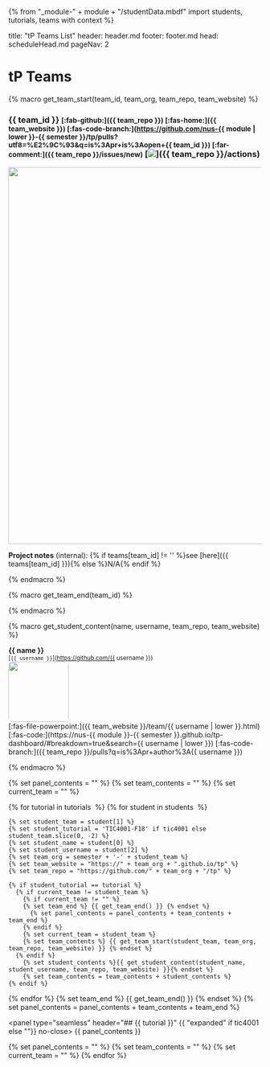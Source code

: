 {% from "_module-" + module + "/studentData.mbdf" import students, tutorials, teams with context %}

<frontmatter>
title: "tP Teams List"
header: header.md
footer: footer.md
head: scheduleHead.md
pageNav: 2
</frontmatter>

# tP Teams

<!--
The full team details page is not available yet. In the meantime ==see [here](https://docs.google.com/spreadsheets/d/e/2PACX-1vS2dnrQeML5iWI4aV01Du7qqZEWrn2FvsyUNM21nTb6Nt67iRvbOJ-RjzddY32fQQZQVWuCyYaIieZC/pubhtml?gid=2018493570&single=true)== for the temporary list.

-->

{% macro get_team_start(team_id, team_org, team_repo, team_website) %}
<div class="container">
<div class="row">
<div class="col border">

### {{ team_id }} <small>[:fab-github:]({{ team_repo }}) [:fas-home:]({{ team_website }}) [:fas-code-branch:](https://github.com/nus-{{ module | lower }}-{{ semester }}/tp/pulls?utf8=%E2%9C%93&q=is%3Apr+is%3Aopen+{{ team_id }}) [:far-comment:]({{ team_repo }}/issues/new)</small> [<img src="{{ team_repo }}/workflows/Java%20CI/badge.svg">]({{ team_repo }}/actions)

<span tags="m--cs2103">

<img src="{{ team_website }}/images/Ui.png" width="750" onerror="this.src='images/placeholder-large.png';" /><p/>
</span>
<span tags="m--cs2103 m--tic4001">
**Project notes** (internal): {% if teams[team_id] != '' %}see [here]({{ teams[team_id] }}){% else %}N/A{% endif %}
</span>
</div>
</div>
<div class="row">
{% endmacro %}


{% macro get_team_end(team_id) %}
</div>
</div>
<p/>
{% endmacro %}


{% macro get_student_content(name, username, team_repo, team_website) %}
<div class="col text-center border">

**{{ name }}**<br>
<sup>[`{{ username }}`](https://github.com/{{ username }})</sup><br>
<img style="border-radius: 8px;" src="{{ team_website }}/images/{{ username | lower }}.png" width="120"  onerror="this.src='images/placeholder-small.png';"/><br>[:fas-file-powerpoint:]({{ team_website }}/team/{{ username | lower }}.html) [:fas-code:](https://nus-{{ module }}-{{ semester }}.github.io/tp-dashboard/#breakdown=true&search={{ username | lower }}) [:fas-code-branch:]({{ team_repo }}/pulls?q=is%3Apr+author%3A{{ username }})
</div>
{% endmacro %}

{% set panel_contents = "" %}
{% set team_contents = "" %}
{% set current_team = "" %}

{% for tutorial in tutorials  %}
  {% for student in students  %}

    {% set student_team = student[1] %}
    {% set student_tutorial = 'TIC4001-F18' if tic4001 else student_team.slice(0, -2) %}
    {% set student_name = student[0] %}
    {% set student_username = student[2] %}
    {% set team_org = semester + '-' + student_team %}
    {% set team_website = "https://" + team_org + ".github.io/tp" %}
    {% set team_repo = "https://github.com/" + team_org + "/tp" %}

    {% if student_tutorial == tutorial %}
      {% if current_team != student_team %}
        {% if current_team != "" %}
        {% set team_end %} {{ get_team_end() }} {% endset %}
          {% set panel_contents = panel_contents + team_contents + team_end %}
        {% endif %}
        {% set current_team = student_team %}
        {% set team_contents %} {{ get_team_start(student_team, team_org, team_repo, team_website) }} {% endset %}
      {% endif %}
        {% set student_contents %}{{ get_student_content(student_name, student_username, team_repo, team_website) }}{% endset %}
        {% set team_contents = team_contents + student_contents %}
    {% endif %}

  {% endfor %}
  {% set team_end %} {{ get_team_end() }} {% endset %}
  {% set panel_contents = panel_contents + team_contents + team_end %}

<panel type="seamless" header="## {{ tutorial }}" {{ "expanded" if tic4001 else ""}} no-close>
{{ panel_contents }}
</panel>

  {% set panel_contents = "" %}
  {% set team_contents = "" %}
  {% set current_team = "" %}
{% endfor %}

